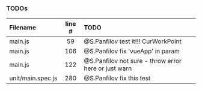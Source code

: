 ### TODOs
| Filename | line # | TODO
|:------|:------:|:------
| main.js | 59 | @S.Panfilov test it!!! CurWorkPoint
| main.js | 106 | @S.Panfilov fix 'vueApp' in param
| main.js | 122 | @S.Panfilov not sure - throw error here or just warn
| unit/main.spec.js | 280 | @S.Panfilov fix this test